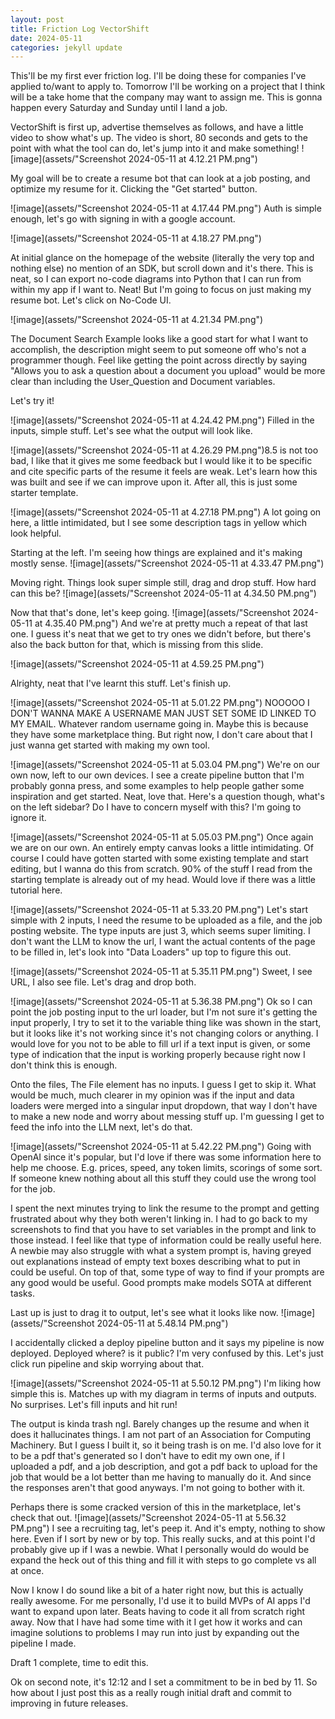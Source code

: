```yaml
---
layout: post
title: Friction Log VectorShift
date: 2024-05-11
categories: jekyll update
---
```

This'll be my first ever friction log. I'll be doing these for companies I've applied to/want to apply to. Tomorrow I'll be working on a project that I think will be a take home that the company may want to assign me. This is gonna happen every Saturday and Sunday until I land a job.

VectorShift is first up, advertise themselves as follows, and have a little video to show what's up. The video is short, 80 seconds and gets to the point with what the tool can do, let's jump into it and make something!
![image](assets/"Screenshot 2024-05-11 at 4.12.21 PM.png")

My goal will be to create a resume bot that can look at a job posting, and optimize my resume for it. Clicking the "Get started" button.

![image](assets/"Screenshot 2024-05-11 at 4.17.44 PM.png")
Auth is simple enough, let's go with signing in with a google account.

![image](assets/"Screenshot 2024-05-11 at 4.18.27 PM.png")

At initial glance on the homepage of the website (literally the very top and nothing else) no mention of an SDK, but scroll down and it's there. This is neat, so I can export no-code diagrams into Python that I can run from within my app if I want to. Neat! But I'm going to focus on just making my resume bot. Let's click on No-Code UI.

![image](assets/"Screenshot 2024-05-11 at 4.21.34 PM.png")

The Document Search Example looks like a good start for what I want to accomplish, the description might seem to put someone off who's not a programmer though. Feel like getting the point across directly by saying "Allows you to ask a question about a document you upload" would be more clear than including the User_Question and Document variables.

Let's try it!

![image](assets/"Screenshot 2024-05-11 at 4.24.42 PM.png")
Filled in the inputs, simple stuff. Let's see what the output will look like.


![image](assets/"Screenshot 2024-05-11 at 4.26.29 PM.png")8.5 is not too bad, I like that it gives me some feedback but I would like it to be specific and cite specific parts of the resume it feels are weak. Let's learn how this was built and see if we can improve upon it. After all, this is just some starter template.

![image](assets/"Screenshot 2024-05-11 at 4.27.18 PM.png")
A lot going on here, a little intimidated, but I see some description tags in yellow which look helpful.


Starting at the left. I'm seeing how things are explained and it's making mostly sense.
![image](assets/"Screenshot 2024-05-11 at 4.33.47 PM.png")

Moving right. Things look super simple still, drag and drop stuff. How hard can this be? 
![image](assets/"Screenshot 2024-05-11 at 4.34.50 PM.png")

Now that that's done, let's keep going.
![image](assets/"Screenshot 2024-05-11 at 4.35.40 PM.png")
And we're at pretty much a repeat of that last one. I guess it's neat that we get to try ones we didn't before, but there's also the back button for that, which is missing from this slide.

![image](assets/"Screenshot 2024-05-11 at 4.59.25 PM.png")

Alrighty, neat that I've learnt this stuff. Let's finish up.

![image](assets/"Screenshot 2024-05-11 at 5.01.22 PM.png")
NOOOOO I DON'T WANNA MAKE A USERNAME MAN JUST SET SOME ID LINKED TO MY EMAIL. Whatever random username going in. Maybe this is because they have some marketplace thing. But right now, I don't care about that I just wanna get started with making my own tool.

![image](assets/"Screenshot 2024-05-11 at 5.03.04 PM.png")
We're on our own now, left to our own devices. I see a create pipeline button that I'm probably gonna press, and some examples to help people gather some inspiration and get started. Neat, love that. Here's a question though, what's on the left sidebar? Do I have to concern myself with this? I'm going to ignore it.

![image](assets/"Screenshot 2024-05-11 at 5.05.03 PM.png")
Once again we are on our own. An entirely empty canvas looks a little intimidating. Of course I could have gotten started with some existing template and start editing, but I wanna do this from scratch. 90% of the stuff I read from the starting template is already out of my head. Would love if there was a little tutorial here.


![image](assets/"Screenshot 2024-05-11 at 5.33.20 PM.png")
Let's start simple with 2 inputs, I need the resume to be uploaded as a file, and the job posting website. The type inputs are just 3, which seems super limiting. I don't want the LLM to know the url, I want the actual contents of the page to be filled in, let's look into "Data Loaders" up top to figure this out.

![image](assets/"Screenshot 2024-05-11 at 5.35.11 PM.png")
Sweet, I see URL, I also see file. Let's drag and drop both.

![image](assets/"Screenshot 2024-05-11 at 5.36.38 PM.png")
Ok so I can point the job posting input to the url loader, but I'm not sure it's getting the input properly, I try to set it to the variable thing like was shown in the start, but it looks like it's not working since it's not changing colors or anything. I would love for you not to be able to fill url if a text input is given, or some type of indication that the input is working properly because right now I don't think this is enough.

Onto the files, The File element has no inputs. I guess I get to skip it. What would be much, much clearer in my opinion was if the input and data loaders were merged into a singular input dropdown, that way I don't have to make a new node and worry about messing stuff up. I'm guessing I get to feed the info into the LLM next, let's do that.

![image](assets/"Screenshot 2024-05-11 at 5.42.22 PM.png")
Going with OpenAI since it's popular, but I'd love if there was some information here to help me choose. E.g. prices, speed, any token limits, scorings of some sort. If someone knew nothing about all this stuff they could use the wrong tool for the job.

I spent the next minutes trying to link the resume to the prompt and getting frustrated about why they both weren't linking in. I had to go back to my screenshots to find that you have to set variables in the prompt and link to those instead. I feel like that type of information could be really useful here. A newbie may also struggle with what a system prompt is, having greyed out explanations instead of empty text boxes describing what to put in could be useful. On top of that, some type of way to find if your prompts are any good would be useful. Good prompts make models SOTA at different tasks. 

Last up is just to drag it to output, let's see what it looks like now.
![image](assets/"Screenshot 2024-05-11 at 5.48.14 PM.png")

I accidentally clicked a deploy pipeline button and it says my pipeline is now deployed. Deployed where? is it public? I'm very confused by this. Let's just click run pipeline and skip worrying about that.

![image](assets/"Screenshot 2024-05-11 at 5.50.12 PM.png")
I'm liking how simple this is. Matches up with my diagram in terms of inputs and outputs. No surprises. Let's fill inputs and hit run!

The output is kinda trash ngl. Barely changes up the resume and when it does it hallucinates things. I am not part of an Association for Computing Machinery. But I guess I built it, so it being trash is on me. I'd also love for it to be a pdf that's generated so I don't have to edit my own one, if I uploaded a pdf, and a job description, and got a pdf back to upload for the job that would be a lot better than me having to manually do it. And since the responses aren't that good anyways. I'm not going to bother with it.

Perhaps there is some cracked version of this in the marketplace, let's check that out.
![image](assets/"Screenshot 2024-05-11 at 5.56.32 PM.png")
I see a recruiting tag, let's peep it. And it's empty, nothing to show here. Even if I sort by new or by top. This really sucks, and at this point I'd probably give up if I was a newbie. What I personally would do would be expand the heck out of this thing and fill it with steps to go complete vs all at once.

Now I know I do sound like a bit of a hater right now, but this is actually really awesome. For me personally, I'd use it to build MVPs of AI apps I'd want to expand upon later. Beats having to code it all from scratch right away. Now that I have had some time with it I get how it works and can imagine solutions to problems I may run into just by expanding out the pipeline I made.

Draft 1 complete, time to edit this. 

Ok on second note, it's 12:12 and I set a commitment to be in bed by 11. So how about I just post this as a really rough initial draft and commit to improving in future releases.
